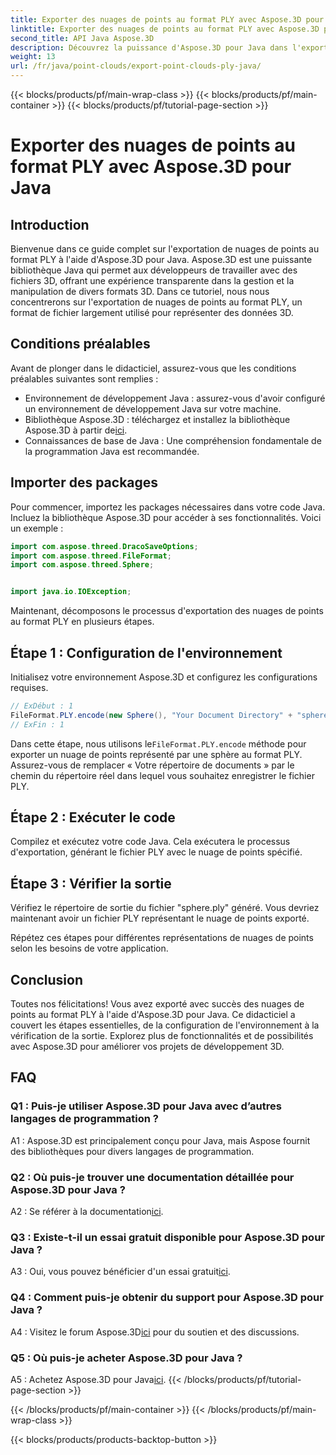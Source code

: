 ```yaml
---
title: Exporter des nuages de points au format PLY avec Aspose.3D pour Java
linktitle: Exporter des nuages de points au format PLY avec Aspose.3D pour Java
second_title: API Java Aspose.3D
description: Découvrez la puissance d'Aspose.3D pour Java dans l'exportation de nuages de points au format PLY. Suivez notre guide étape par étape pour un développement 3D fluide.
weight: 13
url: /fr/java/point-clouds/export-point-clouds-ply-java/
---
```


{{< blocks/products/pf/main-wrap-class >}}
{{< blocks/products/pf/main-container >}}
{{< blocks/products/pf/tutorial-page-section >}}

# Exporter des nuages de points au format PLY avec Aspose.3D pour Java

## Introduction

Bienvenue dans ce guide complet sur l'exportation de nuages de points au format PLY à l'aide d'Aspose.3D pour Java. Aspose.3D est une puissante bibliothèque Java qui permet aux développeurs de travailler avec des fichiers 3D, offrant une expérience transparente dans la gestion et la manipulation de divers formats 3D. Dans ce tutoriel, nous nous concentrerons sur l'exportation de nuages de points au format PLY, un format de fichier largement utilisé pour représenter des données 3D.

## Conditions préalables

Avant de plonger dans le didacticiel, assurez-vous que les conditions préalables suivantes sont remplies :

- Environnement de développement Java : assurez-vous d'avoir configuré un environnement de développement Java sur votre machine.
-  Bibliothèque Aspose.3D : téléchargez et installez la bibliothèque Aspose.3D à partir de[ici](https://releases.aspose.com/3d/java/).
- Connaissances de base de Java : Une compréhension fondamentale de la programmation Java est recommandée.

## Importer des packages

Pour commencer, importez les packages nécessaires dans votre code Java. Incluez la bibliothèque Aspose.3D pour accéder à ses fonctionnalités. Voici un exemple :

```java
import com.aspose.threed.DracoSaveOptions;
import com.aspose.threed.FileFormat;
import com.aspose.threed.Sphere;


import java.io.IOException;
```

Maintenant, décomposons le processus d'exportation des nuages de points au format PLY en plusieurs étapes.

## Étape 1 : Configuration de l'environnement

Initialisez votre environnement Aspose.3D et configurez les configurations requises.

```java
// ExDébut : 1
FileFormat.PLY.encode(new Sphere(), "Your Document Directory" + "sphere.ply");
// ExFin : 1
```

 Dans cette étape, nous utilisons le`FileFormat.PLY.encode` méthode pour exporter un nuage de points représenté par une sphère au format PLY. Assurez-vous de remplacer « Votre répertoire de documents » par le chemin du répertoire réel dans lequel vous souhaitez enregistrer le fichier PLY.

## Étape 2 : Exécuter le code

Compilez et exécutez votre code Java. Cela exécutera le processus d'exportation, générant le fichier PLY avec le nuage de points spécifié.

## Étape 3 : Vérifier la sortie

Vérifiez le répertoire de sortie du fichier "sphere.ply" généré. Vous devriez maintenant avoir un fichier PLY représentant le nuage de points exporté.

Répétez ces étapes pour différentes représentations de nuages de points selon les besoins de votre application.

## Conclusion

Toutes nos félicitations! Vous avez exporté avec succès des nuages de points au format PLY à l'aide d'Aspose.3D pour Java. Ce didacticiel a couvert les étapes essentielles, de la configuration de l'environnement à la vérification de la sortie. Explorez plus de fonctionnalités et de possibilités avec Aspose.3D pour améliorer vos projets de développement 3D.

## FAQ

### Q1 : Puis-je utiliser Aspose.3D pour Java avec d’autres langages de programmation ?

A1 : Aspose.3D est principalement conçu pour Java, mais Aspose fournit des bibliothèques pour divers langages de programmation.

### Q2 : Où puis-je trouver une documentation détaillée pour Aspose.3D pour Java ?

 A2 : Se référer à la documentation[ici](https://reference.aspose.com/3d/java/).

### Q3 : Existe-t-il un essai gratuit disponible pour Aspose.3D pour Java ?

 A3 : Oui, vous pouvez bénéficier d'un essai gratuit[ici](https://releases.aspose.com/).

### Q4 : Comment puis-je obtenir du support pour Aspose.3D pour Java ?

 A4 : Visitez le forum Aspose.3D[ici](https://forum.aspose.com/c/3d/18) pour du soutien et des discussions.

### Q5 : Où puis-je acheter Aspose.3D pour Java ?

 A5 : Achetez Aspose.3D pour Java[ici](https://purchase.aspose.com/buy).
{{< /blocks/products/pf/tutorial-page-section >}}

{{< /blocks/products/pf/main-container >}}
{{< /blocks/products/pf/main-wrap-class >}}

{{< blocks/products/products-backtop-button >}}
